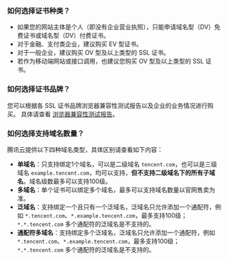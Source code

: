 ### 如何选择证书种类？
- 如果您的网站主体是个人（即没有企业营业执照），只能申请域名型（DV）免费证书或域名型（DV）付费证书。
- 对于金融、支付类企业，建议购买 EV 型证书。
- 对于一般企业，建议购买 OV 型及以上类型的 SSL 证书。
- 若作为移动端网站或接口调用，也建议您购买 OV 型及以上类型的 SSL 证书。

### 如何选择证书品牌？
您可以根据各 SSL 证书品牌浏览器兼容性测试报告以及企业的业务情况进行购买。
具体请查看 [浏览器兼容性测试报告](https://cloud.tencent.com/document/product/400/8639)。

### 如何选择支持域名数量？
腾讯云提供以下四种域名类型，具体区别请查看如下内容：
- **单域名**：只支持绑定1个域名，可以是二级域名 `tencent.com`，也可以是三级域名 `example.tencent.com`，均可以支持，**但不支持二级域名下的所有子域名**。域名级数最多可以支持100级。
- **多域名**：单个证书可以绑定多个域名，最多可以支持域名数量以官网售卖为准。
- **泛域名**：支持绑定一个且只有一个泛域名，泛域名只允许添加一个通配符，例如 `*.tencent.com`、`*.example.tencent.com`，最多支持100级；`*.*.tencent.com` 多个通配符的泛域名是不支持的。
- **通配符多域名**：支持绑定多个泛域名，泛域名只允许添加一个通配符，例如 `*.tencent.com`、`*.example.tencent.com`，最多支持100级；`*.*.tencent.com` 多个通配符的泛域名是不支持的。

